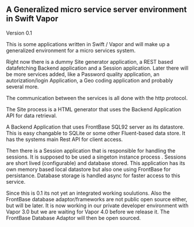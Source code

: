 ## A Generalized micro service server environment in Swift Vapor

Version 0.1

This is some applications written in Swift / Vapor and will make up a generalized environment 
for a micro services system. 

Right now there is a dummy Site generator application, a REST based datafetching Backend application and a 
Session application. Later there will be more services added, like a Password quality application, an autorization/login 
Application, a Geo coding application and probably several more.

The communication between the services is all done with the http protocol.

The Site process is a HTML generator that uses the Backend Application API for data retrieval. 

A Backend Application that uses FrontBase SQL92 server as its datastore. This is easy changable to 
SQLite or some other Fluent-based data store. It has the systems main Rest API for 
client access.

Then there is a Session application that is responsible for handling the sessions. It is supposed to be 
used a singeton instance process . Sessions are short lived (configurable) and database stored. This application 
has its own memory based local datastore but also one using FrontBase for persistance. Database storage is 
handled async for faster access to this service.

Since this is 0.1 its not yet an integrated working soulutions. 
Also the FrontBase database adaptor/frameworks are not public open source either, but will be later. 
It is now working in our private developer environment with Vapor 3.0 but we are waiting for Vapor 4.0 
before we release it. The FrontBase Database Adaptor will then be open sourced.
